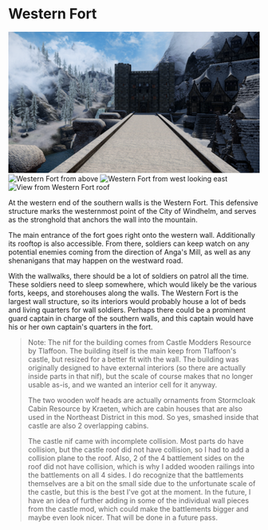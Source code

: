 # Western Fort

![](/windhelm/pics/westernfort1.png?raw=true "Western Fort")
![](/windhelm/pics/westernfort2.png?raw=true "Western Fort from above")
![](/windhelm/pics/westernfort3.png?raw=true "Western Fort from west looking east")
![](/windhelm/pics/westernfort4.png?raw=true "View from Western Fort roof")

At the western end of the southern walls is the Western Fort. This defensive structure marks the westernmost point of the City of Windhelm, and serves as the stronghold that anchors the wall into the mountain.

The main entrance of the fort goes right onto the western wall. Additionally its rooftop is also accessible. From there, soldiers can keep watch on any potential enemies coming from the direction of Anga's Mill, as well as any shenanigans that may happen on the westward road.

With the wallwalks, there should be a lot of soldiers on patrol all the time. These soldiers need to sleep somewhere, which would likely be the various forts, keeps, and storehouses along the walls. The Western Fort is the largest wall structure, so its interiors would probably house a lot of beds and living quarters for wall soldiers. Perhaps there could be a prominent guard captain in charge of the southern walls, and this captain would have his or her own captain's quarters in the fort.

> Note: The nif for the building comes from Castle Modders Resource by Tlaffoon. The building itself is the main keep from Tlaffoon's castle, but resized for a better fit with the wall. The building was originally designed to have external interiors (so there are actually inside parts in that nif), but the scale of course makes that no longer usable as-is, and we wanted an interior cell for it anyway.
> 
> The two wooden wolf heads are actually ornaments from Stormcloak Cabin Resource by Kraeten, which are cabin houses that are also used in the Northeast District in this mod. So yes, smashed inside that castle are also 2 overlapping cabins.
> 
> The castle nif came with incomplete collision. Most parts do have collision, but the castle roof did not have collision, so I had to add a collision plane to the roof. Also, 2 of the 4 battlement sides on the roof did not have collision, which is why I added wooden railings into the battlements on all 4 sides. I do recognize that the battlements themselves are a bit on the small side due to the unfortunate scale of the castle, but this is the best I've got at the moment. In the future, I have an idea of further adding in some of the individual wall pieces from the castle mod, which could make the battlements bigger and maybe even look nicer. That will be done in a future pass.